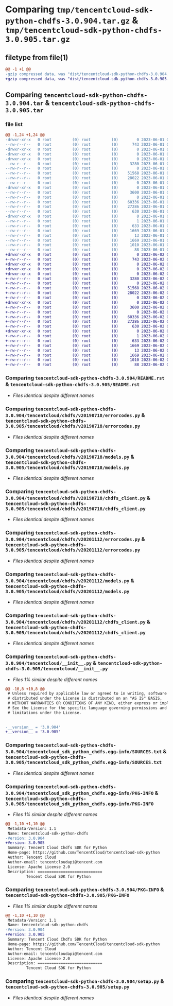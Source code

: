 # Comparing `tmp/tencentcloud-sdk-python-chdfs-3.0.904.tar.gz` & `tmp/tencentcloud-sdk-python-chdfs-3.0.905.tar.gz`

## filetype from file(1)

```diff
@@ -1 +1 @@
-gzip compressed data, was "dist/tencentcloud-sdk-python-chdfs-3.0.904.tar", last modified: Thu Jun  1 02:29:34 2023, max compression
+gzip compressed data, was "dist/tencentcloud-sdk-python-chdfs-3.0.905.tar", last modified: Fri Jun  2 00:23:40 2023, max compression
```

## Comparing `tencentcloud-sdk-python-chdfs-3.0.904.tar` & `tencentcloud-sdk-python-chdfs-3.0.905.tar`

### file list

```diff
@@ -1,24 +1,24 @@
-drwxr-xr-x   0 root         (0) root         (0)        0 2023-06-01 02:29:34.000000 tencentcloud-sdk-python-chdfs-3.0.904/
--rw-r--r--   0 root         (0) root         (0)      743 2023-06-01 02:29:34.000000 tencentcloud-sdk-python-chdfs-3.0.904/README.rst
-drwxr-xr-x   0 root         (0) root         (0)        0 2023-06-01 02:29:34.000000 tencentcloud-sdk-python-chdfs-3.0.904/tencentcloud/
-drwxr-xr-x   0 root         (0) root         (0)        0 2023-06-01 02:29:34.000000 tencentcloud-sdk-python-chdfs-3.0.904/tencentcloud/chdfs/
-drwxr-xr-x   0 root         (0) root         (0)        0 2023-06-01 02:29:34.000000 tencentcloud-sdk-python-chdfs-3.0.904/tencentcloud/chdfs/v20190718/
--rw-r--r--   0 root         (0) root         (0)     3280 2023-06-01 02:29:34.000000 tencentcloud-sdk-python-chdfs-3.0.904/tencentcloud/chdfs/v20190718/errorcodes.py
--rw-r--r--   0 root         (0) root         (0)        0 2023-06-01 02:29:34.000000 tencentcloud-sdk-python-chdfs-3.0.904/tencentcloud/chdfs/v20190718/__init__.py
--rw-r--r--   0 root         (0) root         (0)    51568 2023-06-01 02:29:34.000000 tencentcloud-sdk-python-chdfs-3.0.904/tencentcloud/chdfs/v20190718/models.py
--rw-r--r--   0 root         (0) root         (0)    28022 2023-06-01 02:29:34.000000 tencentcloud-sdk-python-chdfs-3.0.904/tencentcloud/chdfs/v20190718/chdfs_client.py
--rw-r--r--   0 root         (0) root         (0)        0 2023-06-01 02:29:34.000000 tencentcloud-sdk-python-chdfs-3.0.904/tencentcloud/chdfs/__init__.py
-drwxr-xr-x   0 root         (0) root         (0)        0 2023-06-01 02:29:34.000000 tencentcloud-sdk-python-chdfs-3.0.904/tencentcloud/chdfs/v20201112/
--rw-r--r--   0 root         (0) root         (0)     3600 2023-06-01 02:29:34.000000 tencentcloud-sdk-python-chdfs-3.0.904/tencentcloud/chdfs/v20201112/errorcodes.py
--rw-r--r--   0 root         (0) root         (0)        0 2023-06-01 02:29:34.000000 tencentcloud-sdk-python-chdfs-3.0.904/tencentcloud/chdfs/v20201112/__init__.py
--rw-r--r--   0 root         (0) root         (0)    60336 2023-06-01 02:29:34.000000 tencentcloud-sdk-python-chdfs-3.0.904/tencentcloud/chdfs/v20201112/models.py
--rw-r--r--   0 root         (0) root         (0)    27286 2023-06-01 02:29:34.000000 tencentcloud-sdk-python-chdfs-3.0.904/tencentcloud/chdfs/v20201112/chdfs_client.py
--rw-r--r--   0 root         (0) root         (0)      630 2023-06-01 02:29:34.000000 tencentcloud-sdk-python-chdfs-3.0.904/tencentcloud/__init__.py
-drwxr-xr-x   0 root         (0) root         (0)        0 2023-06-01 02:29:34.000000 tencentcloud-sdk-python-chdfs-3.0.904/tencentcloud_sdk_python_chdfs.egg-info/
--rw-r--r--   0 root         (0) root         (0)        1 2023-06-01 02:29:34.000000 tencentcloud-sdk-python-chdfs-3.0.904/tencentcloud_sdk_python_chdfs.egg-info/dependency_links.txt
--rw-r--r--   0 root         (0) root         (0)      633 2023-06-01 02:29:34.000000 tencentcloud-sdk-python-chdfs-3.0.904/tencentcloud_sdk_python_chdfs.egg-info/SOURCES.txt
--rw-r--r--   0 root         (0) root         (0)     1669 2023-06-01 02:29:34.000000 tencentcloud-sdk-python-chdfs-3.0.904/tencentcloud_sdk_python_chdfs.egg-info/PKG-INFO
--rw-r--r--   0 root         (0) root         (0)       13 2023-06-01 02:29:34.000000 tencentcloud-sdk-python-chdfs-3.0.904/tencentcloud_sdk_python_chdfs.egg-info/top_level.txt
--rw-r--r--   0 root         (0) root         (0)     1669 2023-06-01 02:29:34.000000 tencentcloud-sdk-python-chdfs-3.0.904/PKG-INFO
--rw-r--r--   0 root         (0) root         (0)     1010 2023-06-01 02:29:34.000000 tencentcloud-sdk-python-chdfs-3.0.904/setup.py
--rw-r--r--   0 root         (0) root         (0)       88 2023-06-01 02:29:34.000000 tencentcloud-sdk-python-chdfs-3.0.904/setup.cfg
+drwxr-xr-x   0 root         (0) root         (0)        0 2023-06-02 00:23:40.000000 tencentcloud-sdk-python-chdfs-3.0.905/
+-rw-r--r--   0 root         (0) root         (0)      743 2023-06-02 00:23:40.000000 tencentcloud-sdk-python-chdfs-3.0.905/README.rst
+drwxr-xr-x   0 root         (0) root         (0)        0 2023-06-02 00:23:40.000000 tencentcloud-sdk-python-chdfs-3.0.905/tencentcloud/
+drwxr-xr-x   0 root         (0) root         (0)        0 2023-06-02 00:23:40.000000 tencentcloud-sdk-python-chdfs-3.0.905/tencentcloud/chdfs/
+drwxr-xr-x   0 root         (0) root         (0)        0 2023-06-02 00:23:40.000000 tencentcloud-sdk-python-chdfs-3.0.905/tencentcloud/chdfs/v20190718/
+-rw-r--r--   0 root         (0) root         (0)     3280 2023-06-02 00:23:40.000000 tencentcloud-sdk-python-chdfs-3.0.905/tencentcloud/chdfs/v20190718/errorcodes.py
+-rw-r--r--   0 root         (0) root         (0)        0 2023-06-02 00:23:40.000000 tencentcloud-sdk-python-chdfs-3.0.905/tencentcloud/chdfs/v20190718/__init__.py
+-rw-r--r--   0 root         (0) root         (0)    51568 2023-06-02 00:23:40.000000 tencentcloud-sdk-python-chdfs-3.0.905/tencentcloud/chdfs/v20190718/models.py
+-rw-r--r--   0 root         (0) root         (0)    28022 2023-06-02 00:23:40.000000 tencentcloud-sdk-python-chdfs-3.0.905/tencentcloud/chdfs/v20190718/chdfs_client.py
+-rw-r--r--   0 root         (0) root         (0)        0 2023-06-02 00:23:40.000000 tencentcloud-sdk-python-chdfs-3.0.905/tencentcloud/chdfs/__init__.py
+drwxr-xr-x   0 root         (0) root         (0)        0 2023-06-02 00:23:40.000000 tencentcloud-sdk-python-chdfs-3.0.905/tencentcloud/chdfs/v20201112/
+-rw-r--r--   0 root         (0) root         (0)     3600 2023-06-02 00:23:40.000000 tencentcloud-sdk-python-chdfs-3.0.905/tencentcloud/chdfs/v20201112/errorcodes.py
+-rw-r--r--   0 root         (0) root         (0)        0 2023-06-02 00:23:40.000000 tencentcloud-sdk-python-chdfs-3.0.905/tencentcloud/chdfs/v20201112/__init__.py
+-rw-r--r--   0 root         (0) root         (0)    60336 2023-06-02 00:23:40.000000 tencentcloud-sdk-python-chdfs-3.0.905/tencentcloud/chdfs/v20201112/models.py
+-rw-r--r--   0 root         (0) root         (0)    27286 2023-06-02 00:23:40.000000 tencentcloud-sdk-python-chdfs-3.0.905/tencentcloud/chdfs/v20201112/chdfs_client.py
+-rw-r--r--   0 root         (0) root         (0)      630 2023-06-02 00:23:40.000000 tencentcloud-sdk-python-chdfs-3.0.905/tencentcloud/__init__.py
+drwxr-xr-x   0 root         (0) root         (0)        0 2023-06-02 00:23:40.000000 tencentcloud-sdk-python-chdfs-3.0.905/tencentcloud_sdk_python_chdfs.egg-info/
+-rw-r--r--   0 root         (0) root         (0)        1 2023-06-02 00:23:40.000000 tencentcloud-sdk-python-chdfs-3.0.905/tencentcloud_sdk_python_chdfs.egg-info/dependency_links.txt
+-rw-r--r--   0 root         (0) root         (0)      633 2023-06-02 00:23:40.000000 tencentcloud-sdk-python-chdfs-3.0.905/tencentcloud_sdk_python_chdfs.egg-info/SOURCES.txt
+-rw-r--r--   0 root         (0) root         (0)     1669 2023-06-02 00:23:40.000000 tencentcloud-sdk-python-chdfs-3.0.905/tencentcloud_sdk_python_chdfs.egg-info/PKG-INFO
+-rw-r--r--   0 root         (0) root         (0)       13 2023-06-02 00:23:40.000000 tencentcloud-sdk-python-chdfs-3.0.905/tencentcloud_sdk_python_chdfs.egg-info/top_level.txt
+-rw-r--r--   0 root         (0) root         (0)     1669 2023-06-02 00:23:40.000000 tencentcloud-sdk-python-chdfs-3.0.905/PKG-INFO
+-rw-r--r--   0 root         (0) root         (0)     1010 2023-06-02 00:23:40.000000 tencentcloud-sdk-python-chdfs-3.0.905/setup.py
+-rw-r--r--   0 root         (0) root         (0)       88 2023-06-02 00:23:40.000000 tencentcloud-sdk-python-chdfs-3.0.905/setup.cfg
```

### Comparing `tencentcloud-sdk-python-chdfs-3.0.904/README.rst` & `tencentcloud-sdk-python-chdfs-3.0.905/README.rst`

 * *Files identical despite different names*

### Comparing `tencentcloud-sdk-python-chdfs-3.0.904/tencentcloud/chdfs/v20190718/errorcodes.py` & `tencentcloud-sdk-python-chdfs-3.0.905/tencentcloud/chdfs/v20190718/errorcodes.py`

 * *Files identical despite different names*

### Comparing `tencentcloud-sdk-python-chdfs-3.0.904/tencentcloud/chdfs/v20190718/models.py` & `tencentcloud-sdk-python-chdfs-3.0.905/tencentcloud/chdfs/v20190718/models.py`

 * *Files identical despite different names*

### Comparing `tencentcloud-sdk-python-chdfs-3.0.904/tencentcloud/chdfs/v20190718/chdfs_client.py` & `tencentcloud-sdk-python-chdfs-3.0.905/tencentcloud/chdfs/v20190718/chdfs_client.py`

 * *Files identical despite different names*

### Comparing `tencentcloud-sdk-python-chdfs-3.0.904/tencentcloud/chdfs/v20201112/errorcodes.py` & `tencentcloud-sdk-python-chdfs-3.0.905/tencentcloud/chdfs/v20201112/errorcodes.py`

 * *Files identical despite different names*

### Comparing `tencentcloud-sdk-python-chdfs-3.0.904/tencentcloud/chdfs/v20201112/models.py` & `tencentcloud-sdk-python-chdfs-3.0.905/tencentcloud/chdfs/v20201112/models.py`

 * *Files identical despite different names*

### Comparing `tencentcloud-sdk-python-chdfs-3.0.904/tencentcloud/chdfs/v20201112/chdfs_client.py` & `tencentcloud-sdk-python-chdfs-3.0.905/tencentcloud/chdfs/v20201112/chdfs_client.py`

 * *Files identical despite different names*

### Comparing `tencentcloud-sdk-python-chdfs-3.0.904/tencentcloud/__init__.py` & `tencentcloud-sdk-python-chdfs-3.0.905/tencentcloud/__init__.py`

 * *Files 1% similar despite different names*

```diff
@@ -10,8 +10,8 @@
 # Unless required by applicable law or agreed to in writing, software
 # distributed under the License is distributed on an "AS IS" BASIS,
 # WITHOUT WARRANTIES OR CONDITIONS OF ANY KIND, either express or implied.
 # See the License for the specific language governing permissions and
 # limitations under the License.
 
 
-__version__ = '3.0.904'
+__version__ = '3.0.905'
```

### Comparing `tencentcloud-sdk-python-chdfs-3.0.904/tencentcloud_sdk_python_chdfs.egg-info/SOURCES.txt` & `tencentcloud-sdk-python-chdfs-3.0.905/tencentcloud_sdk_python_chdfs.egg-info/SOURCES.txt`

 * *Files identical despite different names*

### Comparing `tencentcloud-sdk-python-chdfs-3.0.904/tencentcloud_sdk_python_chdfs.egg-info/PKG-INFO` & `tencentcloud-sdk-python-chdfs-3.0.905/tencentcloud_sdk_python_chdfs.egg-info/PKG-INFO`

 * *Files 1% similar despite different names*

```diff
@@ -1,10 +1,10 @@
 Metadata-Version: 1.1
 Name: tencentcloud-sdk-python-chdfs
-Version: 3.0.904
+Version: 3.0.905
 Summary: Tencent Cloud Chdfs SDK for Python
 Home-page: https://github.com/TencentCloud/tencentcloud-sdk-python
 Author: Tencent Cloud
 Author-email: tencentcloudapi@tencent.com
 License: Apache License 2.0
 Description: ============================
         Tencent Cloud SDK for Python
```

### Comparing `tencentcloud-sdk-python-chdfs-3.0.904/PKG-INFO` & `tencentcloud-sdk-python-chdfs-3.0.905/PKG-INFO`

 * *Files 1% similar despite different names*

```diff
@@ -1,10 +1,10 @@
 Metadata-Version: 1.1
 Name: tencentcloud-sdk-python-chdfs
-Version: 3.0.904
+Version: 3.0.905
 Summary: Tencent Cloud Chdfs SDK for Python
 Home-page: https://github.com/TencentCloud/tencentcloud-sdk-python
 Author: Tencent Cloud
 Author-email: tencentcloudapi@tencent.com
 License: Apache License 2.0
 Description: ============================
         Tencent Cloud SDK for Python
```

### Comparing `tencentcloud-sdk-python-chdfs-3.0.904/setup.py` & `tencentcloud-sdk-python-chdfs-3.0.905/setup.py`

 * *Files identical despite different names*


